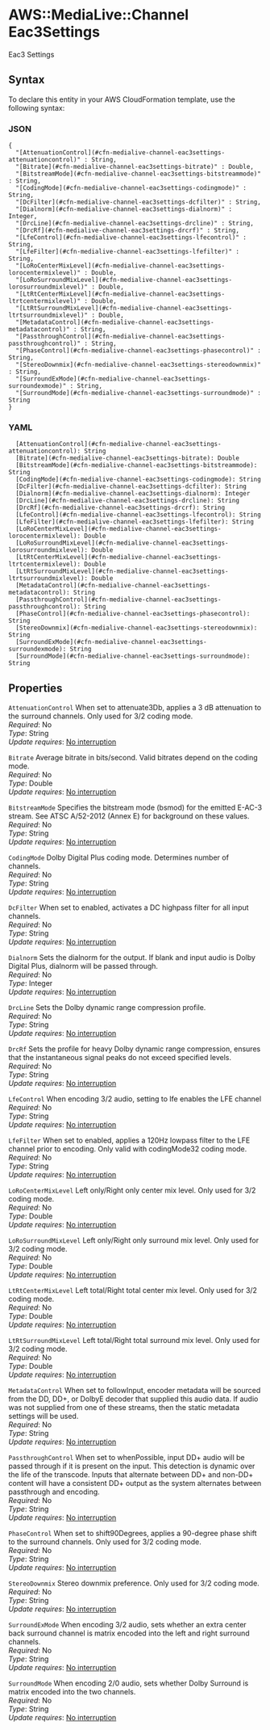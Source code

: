 # AWS::MediaLive::Channel Eac3Settings<a name="aws-properties-medialive-channel-eac3settings"></a>

Eac3 Settings

## Syntax<a name="aws-properties-medialive-channel-eac3settings-syntax"></a>

To declare this entity in your AWS CloudFormation template, use the following syntax:

### JSON<a name="aws-properties-medialive-channel-eac3settings-syntax.json"></a>

```
{
  "[AttenuationControl](#cfn-medialive-channel-eac3settings-attenuationcontrol)" : String,
  "[Bitrate](#cfn-medialive-channel-eac3settings-bitrate)" : Double,
  "[BitstreamMode](#cfn-medialive-channel-eac3settings-bitstreammode)" : String,
  "[CodingMode](#cfn-medialive-channel-eac3settings-codingmode)" : String,
  "[DcFilter](#cfn-medialive-channel-eac3settings-dcfilter)" : String,
  "[Dialnorm](#cfn-medialive-channel-eac3settings-dialnorm)" : Integer,
  "[DrcLine](#cfn-medialive-channel-eac3settings-drcline)" : String,
  "[DrcRf](#cfn-medialive-channel-eac3settings-drcrf)" : String,
  "[LfeControl](#cfn-medialive-channel-eac3settings-lfecontrol)" : String,
  "[LfeFilter](#cfn-medialive-channel-eac3settings-lfefilter)" : String,
  "[LoRoCenterMixLevel](#cfn-medialive-channel-eac3settings-lorocentermixlevel)" : Double,
  "[LoRoSurroundMixLevel](#cfn-medialive-channel-eac3settings-lorosurroundmixlevel)" : Double,
  "[LtRtCenterMixLevel](#cfn-medialive-channel-eac3settings-ltrtcentermixlevel)" : Double,
  "[LtRtSurroundMixLevel](#cfn-medialive-channel-eac3settings-ltrtsurroundmixlevel)" : Double,
  "[MetadataControl](#cfn-medialive-channel-eac3settings-metadatacontrol)" : String,
  "[PassthroughControl](#cfn-medialive-channel-eac3settings-passthroughcontrol)" : String,
  "[PhaseControl](#cfn-medialive-channel-eac3settings-phasecontrol)" : String,
  "[StereoDownmix](#cfn-medialive-channel-eac3settings-stereodownmix)" : String,
  "[SurroundExMode](#cfn-medialive-channel-eac3settings-surroundexmode)" : String,
  "[SurroundMode](#cfn-medialive-channel-eac3settings-surroundmode)" : String
}
```

### YAML<a name="aws-properties-medialive-channel-eac3settings-syntax.yaml"></a>

```
  [AttenuationControl](#cfn-medialive-channel-eac3settings-attenuationcontrol): String
  [Bitrate](#cfn-medialive-channel-eac3settings-bitrate): Double
  [BitstreamMode](#cfn-medialive-channel-eac3settings-bitstreammode): String
  [CodingMode](#cfn-medialive-channel-eac3settings-codingmode): String
  [DcFilter](#cfn-medialive-channel-eac3settings-dcfilter): String
  [Dialnorm](#cfn-medialive-channel-eac3settings-dialnorm): Integer
  [DrcLine](#cfn-medialive-channel-eac3settings-drcline): String
  [DrcRf](#cfn-medialive-channel-eac3settings-drcrf): String
  [LfeControl](#cfn-medialive-channel-eac3settings-lfecontrol): String
  [LfeFilter](#cfn-medialive-channel-eac3settings-lfefilter): String
  [LoRoCenterMixLevel](#cfn-medialive-channel-eac3settings-lorocentermixlevel): Double
  [LoRoSurroundMixLevel](#cfn-medialive-channel-eac3settings-lorosurroundmixlevel): Double
  [LtRtCenterMixLevel](#cfn-medialive-channel-eac3settings-ltrtcentermixlevel): Double
  [LtRtSurroundMixLevel](#cfn-medialive-channel-eac3settings-ltrtsurroundmixlevel): Double
  [MetadataControl](#cfn-medialive-channel-eac3settings-metadatacontrol): String
  [PassthroughControl](#cfn-medialive-channel-eac3settings-passthroughcontrol): String
  [PhaseControl](#cfn-medialive-channel-eac3settings-phasecontrol): String
  [StereoDownmix](#cfn-medialive-channel-eac3settings-stereodownmix): String
  [SurroundExMode](#cfn-medialive-channel-eac3settings-surroundexmode): String
  [SurroundMode](#cfn-medialive-channel-eac3settings-surroundmode): String
```

## Properties<a name="aws-properties-medialive-channel-eac3settings-properties"></a>

`AttenuationControl`  <a name="cfn-medialive-channel-eac3settings-attenuationcontrol"></a>
When set to attenuate3Db, applies a 3 dB attenuation to the surround channels\. Only used for 3/2 coding mode\.  
*Required*: No  
*Type*: String  
*Update requires*: [No interruption](https://docs.aws.amazon.com/AWSCloudFormation/latest/UserGuide/using-cfn-updating-stacks-update-behaviors.html#update-no-interrupt)

`Bitrate`  <a name="cfn-medialive-channel-eac3settings-bitrate"></a>
Average bitrate in bits/second\. Valid bitrates depend on the coding mode\.  
*Required*: No  
*Type*: Double  
*Update requires*: [No interruption](https://docs.aws.amazon.com/AWSCloudFormation/latest/UserGuide/using-cfn-updating-stacks-update-behaviors.html#update-no-interrupt)

`BitstreamMode`  <a name="cfn-medialive-channel-eac3settings-bitstreammode"></a>
Specifies the bitstream mode \(bsmod\) for the emitted E\-AC\-3 stream\. See ATSC A/52\-2012 \(Annex E\) for background on these values\.  
*Required*: No  
*Type*: String  
*Update requires*: [No interruption](https://docs.aws.amazon.com/AWSCloudFormation/latest/UserGuide/using-cfn-updating-stacks-update-behaviors.html#update-no-interrupt)

`CodingMode`  <a name="cfn-medialive-channel-eac3settings-codingmode"></a>
Dolby Digital Plus coding mode\. Determines number of channels\.  
*Required*: No  
*Type*: String  
*Update requires*: [No interruption](https://docs.aws.amazon.com/AWSCloudFormation/latest/UserGuide/using-cfn-updating-stacks-update-behaviors.html#update-no-interrupt)

`DcFilter`  <a name="cfn-medialive-channel-eac3settings-dcfilter"></a>
When set to enabled, activates a DC highpass filter for all input channels\.  
*Required*: No  
*Type*: String  
*Update requires*: [No interruption](https://docs.aws.amazon.com/AWSCloudFormation/latest/UserGuide/using-cfn-updating-stacks-update-behaviors.html#update-no-interrupt)

`Dialnorm`  <a name="cfn-medialive-channel-eac3settings-dialnorm"></a>
Sets the dialnorm for the output\. If blank and input audio is Dolby Digital Plus, dialnorm will be passed through\.  
*Required*: No  
*Type*: Integer  
*Update requires*: [No interruption](https://docs.aws.amazon.com/AWSCloudFormation/latest/UserGuide/using-cfn-updating-stacks-update-behaviors.html#update-no-interrupt)

`DrcLine`  <a name="cfn-medialive-channel-eac3settings-drcline"></a>
Sets the Dolby dynamic range compression profile\.  
*Required*: No  
*Type*: String  
*Update requires*: [No interruption](https://docs.aws.amazon.com/AWSCloudFormation/latest/UserGuide/using-cfn-updating-stacks-update-behaviors.html#update-no-interrupt)

`DrcRf`  <a name="cfn-medialive-channel-eac3settings-drcrf"></a>
Sets the profile for heavy Dolby dynamic range compression, ensures that the instantaneous signal peaks do not exceed specified levels\.  
*Required*: No  
*Type*: String  
*Update requires*: [No interruption](https://docs.aws.amazon.com/AWSCloudFormation/latest/UserGuide/using-cfn-updating-stacks-update-behaviors.html#update-no-interrupt)

`LfeControl`  <a name="cfn-medialive-channel-eac3settings-lfecontrol"></a>
When encoding 3/2 audio, setting to lfe enables the LFE channel  
*Required*: No  
*Type*: String  
*Update requires*: [No interruption](https://docs.aws.amazon.com/AWSCloudFormation/latest/UserGuide/using-cfn-updating-stacks-update-behaviors.html#update-no-interrupt)

`LfeFilter`  <a name="cfn-medialive-channel-eac3settings-lfefilter"></a>
When set to enabled, applies a 120Hz lowpass filter to the LFE channel prior to encoding\. Only valid with codingMode32 coding mode\.  
*Required*: No  
*Type*: String  
*Update requires*: [No interruption](https://docs.aws.amazon.com/AWSCloudFormation/latest/UserGuide/using-cfn-updating-stacks-update-behaviors.html#update-no-interrupt)

`LoRoCenterMixLevel`  <a name="cfn-medialive-channel-eac3settings-lorocentermixlevel"></a>
Left only/Right only center mix level\. Only used for 3/2 coding mode\.  
*Required*: No  
*Type*: Double  
*Update requires*: [No interruption](https://docs.aws.amazon.com/AWSCloudFormation/latest/UserGuide/using-cfn-updating-stacks-update-behaviors.html#update-no-interrupt)

`LoRoSurroundMixLevel`  <a name="cfn-medialive-channel-eac3settings-lorosurroundmixlevel"></a>
Left only/Right only surround mix level\. Only used for 3/2 coding mode\.  
*Required*: No  
*Type*: Double  
*Update requires*: [No interruption](https://docs.aws.amazon.com/AWSCloudFormation/latest/UserGuide/using-cfn-updating-stacks-update-behaviors.html#update-no-interrupt)

`LtRtCenterMixLevel`  <a name="cfn-medialive-channel-eac3settings-ltrtcentermixlevel"></a>
Left total/Right total center mix level\. Only used for 3/2 coding mode\.  
*Required*: No  
*Type*: Double  
*Update requires*: [No interruption](https://docs.aws.amazon.com/AWSCloudFormation/latest/UserGuide/using-cfn-updating-stacks-update-behaviors.html#update-no-interrupt)

`LtRtSurroundMixLevel`  <a name="cfn-medialive-channel-eac3settings-ltrtsurroundmixlevel"></a>
Left total/Right total surround mix level\. Only used for 3/2 coding mode\.  
*Required*: No  
*Type*: Double  
*Update requires*: [No interruption](https://docs.aws.amazon.com/AWSCloudFormation/latest/UserGuide/using-cfn-updating-stacks-update-behaviors.html#update-no-interrupt)

`MetadataControl`  <a name="cfn-medialive-channel-eac3settings-metadatacontrol"></a>
When set to followInput, encoder metadata will be sourced from the DD, DD\+, or DolbyE decoder that supplied this audio data\. If audio was not supplied from one of these streams, then the static metadata settings will be used\.  
*Required*: No  
*Type*: String  
*Update requires*: [No interruption](https://docs.aws.amazon.com/AWSCloudFormation/latest/UserGuide/using-cfn-updating-stacks-update-behaviors.html#update-no-interrupt)

`PassthroughControl`  <a name="cfn-medialive-channel-eac3settings-passthroughcontrol"></a>
When set to whenPossible, input DD\+ audio will be passed through if it is present on the input\. This detection is dynamic over the life of the transcode\. Inputs that alternate between DD\+ and non\-DD\+ content will have a consistent DD\+ output as the system alternates between passthrough and encoding\.  
*Required*: No  
*Type*: String  
*Update requires*: [No interruption](https://docs.aws.amazon.com/AWSCloudFormation/latest/UserGuide/using-cfn-updating-stacks-update-behaviors.html#update-no-interrupt)

`PhaseControl`  <a name="cfn-medialive-channel-eac3settings-phasecontrol"></a>
When set to shift90Degrees, applies a 90\-degree phase shift to the surround channels\. Only used for 3/2 coding mode\.  
*Required*: No  
*Type*: String  
*Update requires*: [No interruption](https://docs.aws.amazon.com/AWSCloudFormation/latest/UserGuide/using-cfn-updating-stacks-update-behaviors.html#update-no-interrupt)

`StereoDownmix`  <a name="cfn-medialive-channel-eac3settings-stereodownmix"></a>
Stereo downmix preference\. Only used for 3/2 coding mode\.  
*Required*: No  
*Type*: String  
*Update requires*: [No interruption](https://docs.aws.amazon.com/AWSCloudFormation/latest/UserGuide/using-cfn-updating-stacks-update-behaviors.html#update-no-interrupt)

`SurroundExMode`  <a name="cfn-medialive-channel-eac3settings-surroundexmode"></a>
When encoding 3/2 audio, sets whether an extra center back surround channel is matrix encoded into the left and right surround channels\.  
*Required*: No  
*Type*: String  
*Update requires*: [No interruption](https://docs.aws.amazon.com/AWSCloudFormation/latest/UserGuide/using-cfn-updating-stacks-update-behaviors.html#update-no-interrupt)

`SurroundMode`  <a name="cfn-medialive-channel-eac3settings-surroundmode"></a>
When encoding 2/0 audio, sets whether Dolby Surround is matrix encoded into the two channels\.  
*Required*: No  
*Type*: String  
*Update requires*: [No interruption](https://docs.aws.amazon.com/AWSCloudFormation/latest/UserGuide/using-cfn-updating-stacks-update-behaviors.html#update-no-interrupt)